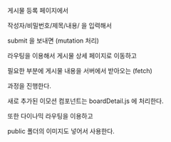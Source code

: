 게시물 등록 페이지에서

작성자/비밀번호/제목/내용/ 을 입력해서

submit 을 보내면 (mutation 처리)

라우팅을 이용해서 게시물 상세 페이지로 이동하고

필요한 부분에 게시물 내용을 서버에서 받아오는 (fetch)

과정을 진행한다.

새로 추가된 이모션 컴포넌트는 boardDetail.js 에 처리한다.

또한 다이나믹 라우팅을 이용하고 

public 폴더의 이미지도 넣어서 사용한다.